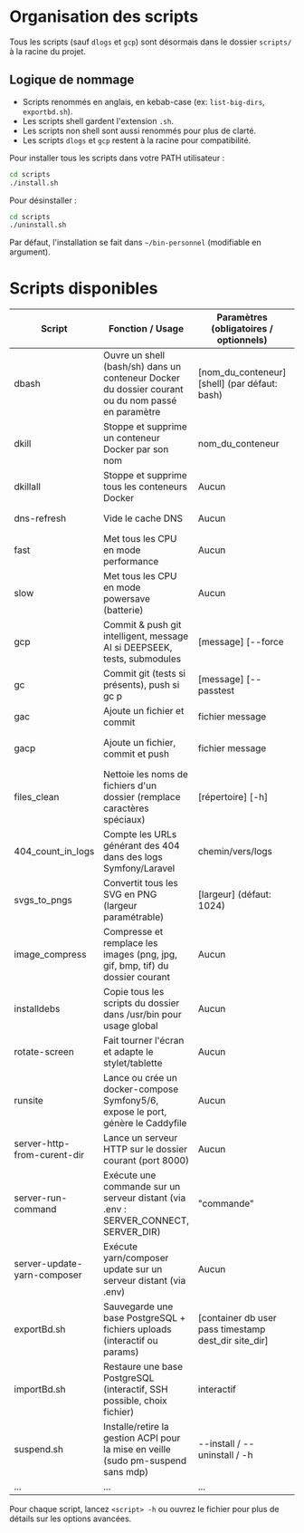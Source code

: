 # Organisation des scripts

Tous les scripts (sauf `dlogs` et `gcp`) sont désormais dans le dossier `scripts/` à la racine du projet.

## Logique de nommage

- Scripts renommés en anglais, en kebab-case (ex: `list-big-dirs`, `exportbd.sh`).
- Les scripts shell gardent l'extension `.sh`.
- Les scripts non shell sont aussi renommés pour plus de clarté.
- Les scripts `dlogs` et `gcp` restent à la racine pour compatibilité.

Pour installer tous les scripts dans votre PATH utilisateur :

```bash
cd scripts
./install.sh
```

Pour désinstaller :

```bash
cd scripts
./uninstall.sh
```

Par défaut, l'installation se fait dans `~/bin-personnel` (modifiable en argument).

# Scripts disponibles

| Script                        | Fonction / Usage                                                                                                   | Paramètres (obligatoires / optionnels)                | Exemple d'appel                                      | Retour / Effet principal                      |
|-------------------------------|-------------------------------------------------------------------------------------------------------------------|-------------------------------------------------------|------------------------------------------------------|-----------------------------------------------|
| dbash                         | Ouvre un shell (bash/sh) dans un conteneur Docker du dossier courant ou du nom passé en paramètre                  | [nom_du_conteneur] [shell] (par défaut: bash)         | dbash  ou  dbash mariadb sh                          | Shell interactif dans le conteneur           |
| dkill                         | Stoppe et supprime un conteneur Docker par son nom                                                                | nom_du_conteneur                                     | dkill test                                           | Arrêt et suppression du conteneur            |
| dkillall                      | Stoppe et supprime tous les conteneurs Docker                                                                     | Aucun                                                | dkillall                                             | Tous les conteneurs supprimés                |
| dns-refresh                   | Vide le cache DNS                                                                                                 | Aucun                                                | dns-refresh                                         | Rafraîchit le cache DNS                      |
| fast                          | Met tous les CPU en mode performance                                                                              | Aucun                                                | fast                                                | CPU en mode performance                      |
| slow                          | Met tous les CPU en mode powersave (batterie)                                                                     | Aucun                                                | slow                                                | CPU en mode économie                        |
| gcp                           | Commit & push git intelligent, message AI si DEEPSEEK, tests, submodules                                         | [message] [--force|-f] [--passtest|-p] [--help|-h]     | gcp "fix: bug" ou juste gcp                          | Commit, push, message auto si AI             |
| gc                            | Commit git (tests si présents), push si gc p                                                                     | [message] [--passtest|-p] [--help|-h]                 | gc "update"                                         | Commit (et push si gc p)                     |
| gac                           | Ajoute un fichier et commit                                                                                       | fichier message                                      | gac toto.txt "ajout toto"                              | Commit du fichier                             |
| gacp                          | Ajoute un fichier, commit et push                                                                                 | fichier message                                      | gacp toto.txt "ajout toto"                             | Commit + push du fichier                     |
| files_clean                   | Nettoie les noms de fichiers d'un dossier (remplace caractères spéciaux)                                         | [répertoire] [-h]                                     | files_clean  ou  files_clean /tmp                      | Fichiers renommés, log console               |
| 404_count_in_logs             | Compte les URLs générant des 404 dans des logs Symfony/Laravel                                                    | chemin/vers/logs                                     | 404_count_in_logs /var/logs/app                        | Affiche les URLs et le nombre de 404         |
| svgs_to_pngs                  | Convertit tous les SVG en PNG (largeur paramétrable)                                                              | [largeur] (défaut: 1024)                              | svgs_to_pngs 3000                                     | PNG générés dans le dossier courant          |
| image_compress                | Compresse et remplace les images (png, jpg, gif, bmp, tif) du dossier courant                                    | Aucun                                                | image_compress                                       | Images compressées                           |
| installdebs                   | Copie tous les scripts du dossier dans /usr/bin pour usage global                                                 | Aucun                                                | installdebs                                         | Scripts copiés dans /usr/bin                 |
| rotate-screen                 | Fait tourner l'écran et adapte le stylet/tablette                                                                | Aucun                                                | rotate-screen                                       | Rotation écran + périphériques               |
| runsite                       | Lance ou crée un docker-compose Symfony5/6, expose le port, génère le Caddyfile                                  | Aucun                                                | runsite                                             | Lancement du site, URL affichée              |
| server-http-from-curent-dir   | Lance un serveur HTTP sur le dossier courant (port 8000)                                                          | Aucun                                                | server-http-from-curent-dir                            | Serveur HTTP local, URL console              |
| server-run-command            | Exécute une commande sur un serveur distant (via .env : SERVER_CONNECT, SERVER_DIR)                              | "commande"                                          | server-run-command "ls -l"                              | Résultat de la commande distante             |
| server-update-yarn-composer   | Exécute yarn/composer update sur un serveur distant (via .env)                                                    | Aucun                                                | server-update-yarn-composer                             | MAJ distante, maintenance                    |
| exportBd.sh                   | Sauvegarde une base PostgreSQL + fichiers uploads (interactif ou params)                                          | [container db user pass timestamp dest_dir site_dir]  | exportBd.sh ou exportBd.sh rss-db dbrss ...           | Fichiers .sql et .tar.gz générés             |
| importBd.sh                   | Restaure une base PostgreSQL (interactif, SSH possible, choix fichier)                                            | interactif                                           | importBd.sh                                         | Restauration base, logs console              |
| suspend.sh                    | Installe/retire la gestion ACPI pour la mise en veille (sudo pm-suspend sans mdp)                                 | --install / --uninstall / -h                         | suspend.sh --install                                   | Mise en veille, config ACPI                  |
| ...                           | ...                                                                                                               | ...                                                   | ...                                                 | ...                                           |

Pour chaque script, lancez `<script> -h` ou ouvrez le fichier pour plus de détails sur les options avancées.

